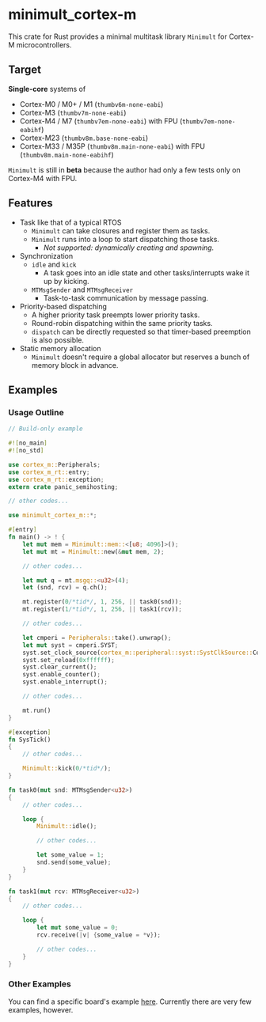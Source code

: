 # minimult_cortex-m

This crate for Rust provides a minimal multitask library `Minimult` for Cortex-M microcontrollers.

## Target

**Single-core** systems of

* Cortex-M0 / M0+ / M1  (`thumbv6m-none-eabi`)
* Cortex-M3  (`thumbv7m-none-eabi`)
* Cortex-M4 / M7  (`thumbv7em-none-eabi`) with FPU  (`thumbv7em-none-eabihf`)
* Cortex-M23  (`thumbv8m.base-none-eabi`)
* Cortex-M33 / M35P  (`thumbv8m.main-none-eabi`) with FPU  (`thumbv8m.main-none-eabihf`)

`Minimult` is still in **beta** because the author had only a few tests only on Cortex-M4 with FPU.

## Features

* Task like that of a typical RTOS
  * `Minimult` can take closures and register them as tasks.
  * `Minimult` runs into a loop to start dispatching those tasks.
    * *Not supported: dynamically creating and spawning.*
* Synchronization
  * `idle` and `kick`
    * A task goes into an idle state and other tasks/interrupts wake it up by kicking.
  * `MTMsgSender` and `MTMsgReceiver`
    * Task-to-task communication by message passing.
* Priority-based dispatching
  * A higher priority task preempts lower priority tasks.
  * Round-robin dispatching within the same priority tasks.
  * `dispatch` can be directly requested so that timer-based preemption is also possible.
* Static memory allocation
  * `Minimult` doesn't require a global allocator but reserves a bunch of memory block in advance.

## Examples
### Usage Outline

```rust
// Build-only example

#![no_main]
#![no_std]

use cortex_m::Peripherals;
use cortex_m_rt::entry;
use cortex_m_rt::exception;
extern crate panic_semihosting;

// other codes...

use minimult_cortex_m::*;

#[entry]
fn main() -> ! {
    let mut mem = Minimult::mem::<[u8; 4096]>();
    let mut mt = Minimult::new(&mut mem, 2);

    // other codes...

    let mut q = mt.msgq::<u32>(4);
    let (snd, rcv) = q.ch();

    mt.register(0/*tid*/, 1, 256, || task0(snd));
    mt.register(1/*tid*/, 1, 256, || task1(rcv));

    // other codes...

    let cmperi = Peripherals::take().unwrap();
    let mut syst = cmperi.SYST;
    syst.set_clock_source(cortex_m::peripheral::syst::SystClkSource::Core);
    syst.set_reload(0xffffff);
    syst.clear_current();
    syst.enable_counter();
    syst.enable_interrupt();

    // other codes...

    mt.run()
}

#[exception]
fn SysTick()
{
    // other codes...

    Minimult::kick(0/*tid*/);
}

fn task0(mut snd: MTMsgSender<u32>)
{
    // other codes...

    loop {
        Minimult::idle();

        // other codes...

        let some_value = 1;
        snd.send(some_value);
    }
}

fn task1(mut rcv: MTMsgReceiver<u32>)
{
    // other codes...

    loop {
        let mut some_value = 0;
        rcv.receive(|v| {some_value = *v});

        // other codes...
    }
}
```

### Other Examples

You can find a specific board's example [here](https://github.com/convexbrain/Minimult/tree/master/examples/).
Currently there are very few examples, however.
